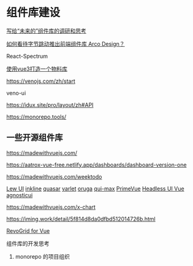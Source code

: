 # 组件库建设

 [写给“未来的”组件库的调研和思考](https://segmentfault.com/a/1190000041691150)

[如何看待字节跳动推出前端组件库 Arco Design？](https://www.zhihu.com/question/494828193)

React-Spectrum

[使用vue3打造一个物料库](https://toutiao.io/posts/7rzegwq/preview)

https://venojs.com/zh/start

veno-ui

https://idux.site/pro/layout/zh#API

https://monorepo.tools/


## 一些开源组件库

https://madewithvuejs.com/

https://aatrox-vue-free.netlify.app/dashboards/dashboard-version-one

https://madewithvuejs.com/weektodo


[Lew UI](https://lew.kamtao.com/#/)
[inkline](https://www.inkline.io/)
[quasar](https://quasar.dev)
[varlet](https://github.com/varletjs/varlet)
[oruga](https://github.com/oruga-ui/oruga)
[qui-max](https://github.com/Qvant-lab/qui-max)
[PrimeVue](https://madewithvuejs.com/primevue)
[Headless UI Vue](https://madewithvuejs.com/headless-ui-vue)
[agnosticui](https://github.com/AgnosticUI/agnosticui)

https://madewithvuejs.com/x-chart

https://iming.work/detail/5f814d8da0dfbd512014726b.html

[RevoGrid for Vue](https://madewithvuejs.com/revogrid-for-vue)

组件库的开发思考
1.  monorepo 的项目组织






